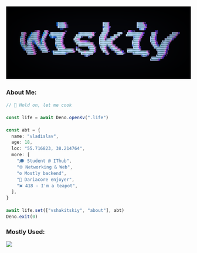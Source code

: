 ![wiskiy](./static/wiskiy.png)

### About Me:
```ts
// 🍳 Hold on, let me cook

const life = await Deno.openKv(".life")

const abt = {
  name: "vladislav",
  age: 18,
  loc: "55.716823, 38.214764",
  more: [
    "🎓 Student @ IThub",
    "🌐 Networking & Web",
    "⚙️ Mostly backend",
    "🎵 Dariacore enjoyer",
    "❌ 418 - I'm a teapot",
  ],
}

await life.set(["vshakitskiy", "about"], abt)
Deno.exit(0)
```

### Mostly Used:
<p>
   <a href="https://github.com/LelouchFR/skill-icons">
      <img src="https://go-skill-icons.vercel.app/api/icons?i=git,deno,nodejs,typescript,react,tailwindcss,vite,nextjs,go,gin,gleam,postgresql,vercel,docker,arch&theme=dark" />
   </a>
</p>
